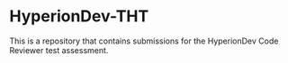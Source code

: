 # HyperionDev-THT
This is a repository that contains submissions for the HyperionDev Code Reviewer test assessment.
